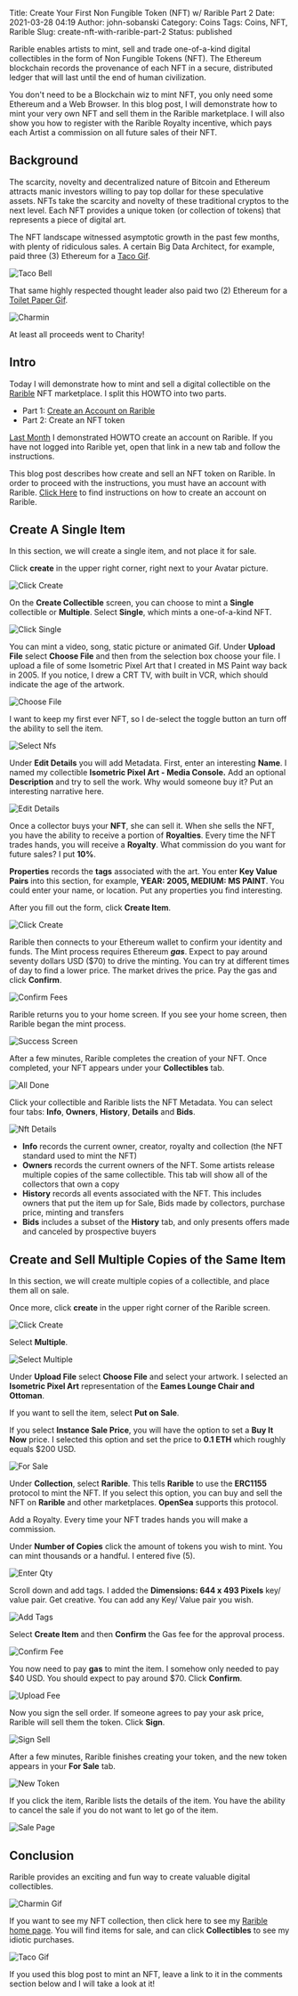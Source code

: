 Title: Create Your First Non Fungible Token (NFT) w/ Rarible Part 2
Date: 2021-03-28 04:19
Author: john-sobanski
Category: Coins
Tags: Coins, NFT, Rarible
Slug: create-nft-with-rarible-part-2
Status: published

Rarible enables artists to mint, sell and trade one-of-a-kind digital collectibles in the form of Non Fungible Tokens (NFT).  The Ethereum blockchain records the provenance of each NFT in a secure, distributed ledger that will last until the end of human civilization.  

You don't need to be a Blockchain wiz to mint NFT, you only need some Ethereum and a Web Browser.  In this blog post, I will demonstrate how to mint your very own NFT and sell them in the Rarible marketplace.  I will also show you how to register with the Rarible Royalty incentive, which pays each Artist a commission on all future sales of their NFT.

## Background
The scarcity, novelty and decentralized nature of Bitcoin and Ethereum attracts manic investors willing to pay top dollar for these speculative assets.  NFTs take the scarcity and novelty of these traditional cryptos to the next level.  Each NFT provides a unique token (or collection of tokens) that represents a piece of digital art.

The NFT landscape witnessed asymptotic growth in the past few months, with plenty of ridiculous sales.  A certain Big Data Architect, for example, paid three (3) Ethereum for a [Taco Gif](https://rarible.com/token/0xd07dc4262bcdbf85190c01c996b4c06a461d2430:236715:0x99f93b966021d6c6883b84e4b184957f49af8b32).

![Taco Bell]({filename}/images/Create_Nft_With_Rarible_Part_2/02_Taco_Bell.png)

That same highly respected thought leader also paid two (2) Ethereum for a [Toilet Paper Gif](https://rarible.com/token/0x60f80121c31a0d46b5279700f9df786054aa5ee5:489778:0x99f93b966021d6c6883b84e4b184957f49af8b32).

![Charmin]({filename}/images/Create_Nft_With_Rarible_Part_2/00_Charmin_NFT.png)

At least all proceeds went to Charity!

## Intro
Today I will demonstrate how to mint and sell a digital collectible on the [Rarible](https://rarible.com/) NFT marketplace.  I split this HOWTO into two parts.

- Part 1: [Create an Account on Rarible]({filename}/create-nft-with-rarible-part-1.md)
- Part 2: Create an NFT token

[Last Month]({filename}/create-nft-with-rarible-part-1.md) I demonstrated HOWTO create an account on Rarible.  If you have not logged into Rarible yet, open that link in a new tab and follow the instructions.

This blog post describes how create and sell an NFT token on Rarible.  In order to proceed with the instructions, you must have an account with Rarible.  [Click Here]({filename}/create-nft-with-rarible-part-1.md) to find instructions on how to create an account on Rarible.

## Create A Single Item
In this section, we will create a single item, and not place it for sale.

Click **create** in the upper right corner, right next to your Avatar picture.

![Click Create]({filename}/images/Create_Nft_With_Rarible_Part_2/30_Click_Create.png)

On the **Create Collectible** screen, you can choose to mint a **Single** collectible or **Multiple**.  Select **Single**, which mints a one-of-a-kind NFT.

![Click Single]({filename}/images/Create_Nft_With_Rarible_Part_2/31_Click_Single.png)

You can mint a video, song, static picture or animated Gif.  Under **Upload File** select **Choose File** and then from the selection box choose your file.  I upload a file of some Isometric Pixel Art that I created in MS Paint way back in 2005.  If you notice, I drew a CRT TV, with built in VCR, which should indicate the age of the artwork.

![Choose File]({filename}/images/Create_Nft_With_Rarible_Part_2/32_Choose_File.png)

I want to keep my first ever NFT, so I de-select the toggle button an turn off the ability to sell the item.

![Select Nfs]({filename}/images/Create_Nft_With_Rarible_Part_2/33_Select_Nfs.png)

Under **Edit Details** you will add Metadata.  First, enter an interesting **Name**.  I named my collectible **Isometric Pixel Art - Media Console.**  Add an optional **Description** and try to sell the work.  Why would someone buy it?  Put an interesting narrative here.

![Edit Details]({filename}/images/Create_Nft_With_Rarible_Part_2/34_Edit_Details.png)

Once a collector buys your **NFT**, she can sell it.  When she sells the NFT, you have the ability to receive a portion of **Royalties**.  Every time the NFT trades hands, you will receive a **Royalty**.  What commission do you want for future sales?  I put **10%**.

**Properties** records the **tags** associated with the art.  You enter **Key Value Pairs** into this section, for example, **YEAR: 2005, MEDIUM: MS PAINT**.  You could enter your name, or location.  Put any properties you find interesting.

After you fill out the form, click **Create Item**.

![Click Create]({filename}/images/Create_Nft_With_Rarible_Part_2/35_Click_Create.png)

Rarible then connects to your Ethereum wallet to confirm your identity and funds.  The Mint process requires Ethereum ***gas***.  Expect to pay around seventy dollars USD ($70) to drive the minting.  You can try at different times of day to find a lower price.  The market drives the price.  Pay the gas and click **Confirm**.

![Confirm Fees]({filename}/images/Create_Nft_With_Rarible_Part_2/36_Confirm_Fees.png)

Rarible returns you to your home screen.  If you see your home screen, then Rarible began the mint process.

![Success Screen]({filename}/images/Create_Nft_With_Rarible_Part_2/37_Success_Screen.png)

After a few minutes, Rarible completes the creation of your NFT.  Once completed, your NFT appears under your **Collectibles** tab.

![All Done]({filename}/images/Create_Nft_With_Rarible_Part_2/38_All_Done.png)

Click your collectible and Rarible lists the NFT Metadata.  You can select four tabs: **Info**, **Owners**, **History**, **Details** and **Bids**.

![Nft Details]({filename}/images/Create_Nft_With_Rarible_Part_2/39_Nft_Details.png)

- **Info** records the current owner, creator, royalty and collection (the NFT standard used to mint the NFT)
- **Owners** records the current owners of the NFT.  Some artists release multiple copies of the same collectible.  This tab will show all of the collectors that own a copy
- **History** records all events associated with the NFT.  This includes owners that put the item up for Sale, Bids made by collectors, purchase price, minting and transfers
- **Bids** includes a subset of the **History** tab, and only presents offers made and canceled by prospective buyers

## Create and Sell Multiple Copies of the Same Item
In this section, we will create multiple copies of a collectible, and place them all on sale.

Once more, click **create** in the upper right corner of the Rarible screen.

![Click Create]({filename}/images/Create_Nft_With_Rarible_Part_2/30_Click_Create.png)

Select **Multiple**.

![Select Multiple]({filename}/images/Create_Nft_With_Rarible_Part_2/40_Select_Multiple.png)

Under **Upload File** select **Choose File** and select your artwork.  I selected an **Isometric Pixel Art** representation of the **Eames Lounge Chair and Ottoman**.

If you want to sell the item, select **Put on Sale**.

If you select **Instance Sale Price**, you will have the option to set a **Buy It Now** price.  I selected this option and set the price to **0.1 ETH** which roughly equals $200 USD.

![For Sale]({filename}/images/Create_Nft_With_Rarible_Part_2/41_For_Sale.png)

Under **Collection**, select **Rarible**.  This tells **Rarible** to use the **ERC1155** protocol to mint the NFT.  If you select this option, you can buy and sell the NFT on **Rarible** and other marketplaces.  **OpenSea** supports this protocol.

Add a Royalty.  Every time your NFT trades hands you will make a commission.

Under **Number of Copies** click the amount of tokens you wish to mint.  You can mint thousands or a handful.  I entered five (5).

![Enter Qty]({filename}/images/Create_Nft_With_Rarible_Part_2/43_Enter_Qty.png)

Scroll down and add tags.  I added the **Dimensions: 644 x 493 Pixels** key/ value pair.  Get creative.  You can add any Key/ Value pair you wish.

![Add Tags]({filename}/images/Create_Nft_With_Rarible_Part_2/42_Add_Tags.png)

Select **Create Item** and then **Confirm** the Gas fee for the approval process.

![Confirm Fee]({filename}/images/Create_Nft_With_Rarible_Part_2/44_Confirm_Fee.png)

You now need to pay **gas** to mint the item.  I somehow only needed to pay $40 USD.  You should expect to pay around $70.  Click **Confirm**.

![Upload Fee]({filename}/images/Create_Nft_With_Rarible_Part_2/46_Upload_Fee.png)

Now you sign the sell order.  If someone agrees to pay your ask price, Rarible will sell them the token.  Click **Sign**.

![Sign Sell]({filename}/images/Create_Nft_With_Rarible_Part_2/47_Sign_Sell.png)

After a few minutes, Rarible finishes creating your token, and the new token appears in your **For Sale** tab.

![New Token]({filename}/images/Create_Nft_With_Rarible_Part_2/48_New_Token.png)

If you click the item, Rarible lists the details of the item.  You have the ability to cancel the sale if you do not want to let go of the item.

![Sale Page]({filename}/images/Create_Nft_With_Rarible_Part_2/49_Sale_Page.png)

## Conclusion
Rarible provides an exciting and fun way to create valuable digital collectibles.

![Charmin Gif]({filename}/images/Create_Nft_With_Rarible_Part_2/00_Charmin.gif)

If you want to see my NFT collection, then click here to see my [Rarible home page](https://rarible.com/sobanski).  You will find items for sale, and can click **Collectibles** to see my idiotic purchases.

![Taco Gif]({filename}/images/Create_Nft_With_Rarible_Part_2/00_Taco_Bell.gif)

If you used this blog post to mint an NFT, leave a link to it in the comments section below and I will take a look at it!
